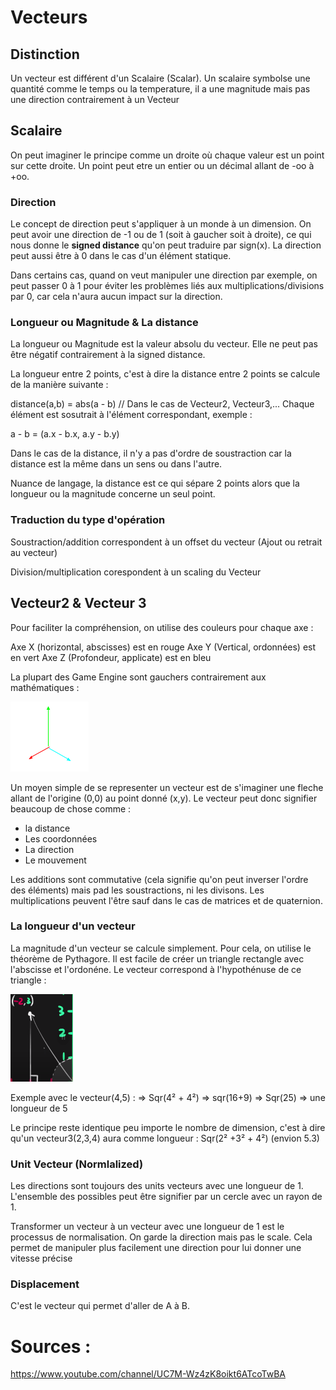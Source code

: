 # Vecteurs


## Distinction

Un vecteur est différent d'un Scalaire (Scalar). Un scalaire symbolse une quantité comme le temps ou la temperature, il a une magnitude mais pas une direction contrairement à un Vecteur

## Scalaire

On peut imaginer le principe comme un droite où chaque valeur est un point sur cette droite. Un point peut etre un entier ou un décimal allant de -oo à +oo.

### Direction

Le concept de direction peut s'appliquer à un monde à un dimension. On peut avoir une direction de -1 ou de 1 (soit à gaucher soit à droite), ce qui nous donne le **signed distance** qu'on peut traduire par sign(x). 
La direction peut aussi être à 0 dans le cas d'un élément statique.

Dans certains cas, quand on veut manipuler une direction par exemple, on peut passer 0 à 1 pour éviter les problèmes liés aux multiplications/divisions par 0,
car cela n'aura aucun impact sur la direction.


### Longueur ou Magnitude & La distance

La longueur ou Magnitude est la valeur absolu du vecteur. Elle ne peut pas être négatif contrairement à la signed distance.

La longueur entre 2 points, c'est à dire la distance entre 2 points se calcule de la manière suivante :

distance(a,b) = abs(a - b) // Dans le cas de Vecteur2, Vecteur3,... Chaque élément est sosutrait à l'élément correspondant, exemple :

a - b = (a.x - b.x, a.y - b.y)

Dans le cas de la distance, il n'y a pas d'ordre de soustraction car la distance est la même dans un sens ou dans l'autre.

Nuance de langage, la distance est ce qui sépare 2 points alors que la longueur ou la magnitude concerne un seul point.

### Traduction du type d'opération

Soustraction/addition correspondent à un offset du vecteur (Ajout ou retrait au vecteur)

Division/multiplication corespondent à un scaling du Vecteur

## Vecteur2 & Vecteur 3


Pour faciliter la compréhension, on utilise des couleurs pour chaque axe :

Axe X (horizontal, abscisses) est en rouge
Axe Y (Vertical, ordonnées) est en vert 
Axe Z (Profondeur, applicate) est en bleu

La plupart des Game Engine sont gauchers contrairement aux mathématiques :

![Schema_Gaucher](/img/Math/LeftHandedAxis.png)

Un moyen simple de se representer un vecteur est de s'imaginer une fleche allant de l'origine (0,0) au point donné (x,y). Le vecteur peut donc signifier beaucoup de chose comme : 
* la distance
* Les coordonnées
* La direction
* Le mouvement

Les additions sont commutative (cela signifie qu'on peut inverser l'ordre des éléments) mais pad les soustractions, ni les divisons. Les multiplications peuvent l'être sauf dans le cas de matrices et de quaternion.

### La longueur d'un vecteur

La magnitude d'un vecteur se calcule simplement. Pour cela, on utilise le théorème de Pythagore. Il est facile de créer un triangle rectangle avec l'abscisse et l'ordonéne. Le vecteur correspond à l'hypothénuse de ce triangle : 

<img src="/img/Math/Pythagore.png " width="100" height="140">

Exemple avec le vecteur(4,5) :
=> Sqr(4² + 4²) => sqr(16+9) => Sqr(25) => une longueur de 5

Le principe reste identique peu importe le nombre de dimension, c'est à dire qu'un vecteur3(2,3,4) aura comme longueur :
Sqr(2² +3² + 4²) (envion 5.3)

### Unit Vecteur (Normlalized)

Les directions sont toujours des units vecteurs avec une longueur de 1. L'ensemble des possibles peut être signifier par un cercle avec un rayon de 1.

Transformer un vecteur à un vecteur avec une longueur de 1 est le processus de normalisation. On garde la direction mais pas le scale. Cela permet de manipuler plus facilement une direction pour lui donner une vitesse précise

### Displacement

C'est le vecteur qui permet d'aller de A à B.




# Sources :  
https://www.youtube.com/channel/UC7M-Wz4zK8oikt6ATcoTwBA
